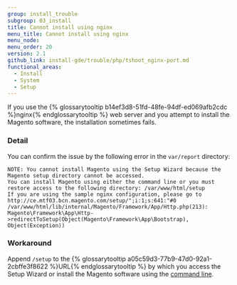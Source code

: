 ```yaml
---
group: install_trouble
subgroup: 03_install
title: Cannot install using nginx
menu_title: Cannot install using nginx
menu_node:
menu_order: 20
version: 2.1
github_link: install-gde/trouble/php/tshoot_nginx-port.md
functional_areas:
  - Install
  - System
  - Setup
---
```


If you use the {% glossarytooltip b14ef3d8-51fd-48fe-94df-ed069afb2cdc %}nginx{% endglossarytooltip %} web server and you attempt to install the Magento software, the installation sometimes fails.

### Detail
You can confirm the issue by the following error in the `var/report` directory:

	NOTE: You cannot install Magento using the Setup Wizard because the Magento setup directory cannot be accessed.
	You can install Magento using either the command line or you must restore access to the following directory: /var/www/html/setup
	If you are using the sample nginx configuration, please go to http://ce.mtf03.bcn.magento.com/setup/";i:1;s:641:"#0 /var/www/html/lib/internal/Magento/Framework/App/Http.php(213): Magento\Framework\App\Http->redirectToSetup(Object(Magento\Framework\App\Bootstrap), Object(Exception))

### Workaround
Append `/setup` to the {% glossarytooltip a05c59d3-77b9-47d0-92a1-2cbffe3f8622 %}URL{% endglossarytooltip %} by which you access the Setup Wizard or install the Magento software using the <a href="{{ page.baseurl }}/install-gde/install/cli/install-cli.html">command line</a>.

